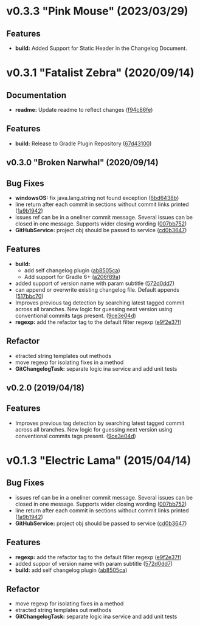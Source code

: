 <a name="v0.3.3"></a>
# v0.3.3 "Pink Mouse" (2023/03/29)

## Features

* **build:** Added Support for Static Header in the Changelog Document.

<a name="v0.3.2"></a>

# v0.3.1 "Fatalist Zebra" (2020/09/14)


## Documentation

* **readme:** Update readme to reflect changes ([f94c86fe](https://github.com/ggranum/gradle-changelog-plugin/commits/f94c86fe))

## Features

* **build:** Release to Gradle Plugin Repository ([67d43100](https://github.com/ggranum/gradle-changelog-plugin/commits/67d43100))


## v0.3.0 "Broken Narwhal" (2020/09/14)


## Bug Fixes

* **windowsOS:** fix java.lang.string not found exception ([6bd6438b](https://github.com/ggranum/gradle-changelog-plugin/commits/6bd6438b))
* line return after each commit in sections without commit links printed ([1a9b1942](https://github.com/ggranum/gradle-changelog-plugin/commits/1a9b1942))
* issues ref can be in a oneliner commit message. Several issues can be closed in one message. Supports wider closing wording ([007bb752](https://github.com/ggranum/gradle-changelog-plugin/commits/007bb752))
* **GitHubService:** project obj should be passed to service ([cd0b3647](https://github.com/ggranum/gradle-changelog-plugin/commits/cd0b3647))

## Features

* **build:**
  * add self changelog plugin ([ab8505ca](https://github.com/ggranum/gradle-changelog-plugin/commits/ab8505ca))
  * Add support for Gradle 6+ ([a206f89a](https://github.com/ggranum/gradle-changelog-plugin/commits/a206f89a))
* added support of version name with param subtitle ([572d0dd7](https://github.com/ggranum/gradle-changelog-plugin/commits/572d0dd7))
* can append or overwrite existing changelog file. Default appends ([517bbc70](https://github.com/ggranum/gradle-changelog-plugin/commits/517bbc70))
* Improves previous tag detection by searching latest tagged commit across all branches. New logic for guessing next version using conventional commits tags present. ([9ce3e04d](https://github.com/ggranum/gradle-changelog-plugin/commits/9ce3e04d))
* **regexp:** add the refactor tag to the default filter regexp ([e9f2e37f](https://github.com/ggranum/gradle-changelog-plugin/commits/e9f2e37f))

## Refactor

* etracted string templates out methods
* move regexp for isolating fixes in a method
* **GitChangelogTask:** separate logic ina service and add unit tests
<a name="v0.2.0"></a>
## v0.2.0 (2019/04/18)


## Features

* Improves previous tag detection by searching latest tagged commit across all branches. New logic for guessing next version using conventional commits tags present. ([9ce3e04d](https://github.com/marcpoppleton/gradle-changelog-plugin/commits/9ce3e04d))
<a name="v0.1.3"></a>
# v0.1.3 "Electric Lama" (2015/04/14)


## Bug Fixes

* issues ref can be in a oneliner commit message. Several issues can be closed in one message. Supports wider closing wording ([007bb752](https://github.com/marcpoppleton/gradle-changelog-plugin/commits/007bb752))
* line return after each commit in sections without commit links printed ([1a9b1942](https://github.com/marcpoppleton/gradle-changelog-plugin/commits/1a9b1942))
* **GitHubService:** project obj should be passed to service ([cd0b3647](https://github.com/marcpoppleton/gradle-changelog-plugin/commits/cd0b3647))

## Features

* **regexp:** add the refactor tag to the default filter regexp ([e9f2e37f](https://github.com/marcpoppleton/gradle-changelog-plugin/commits/e9f2e37f))
* added suppor of version name with param subtitle ([572d0dd7](https://github.com/marcpoppleton/gradle-changelog-plugin/commits/572d0dd7))
* **build:** add self changelog plugin ([ab8505ca](https://github.com/marcpoppleton/gradle-changelog-plugin/commits/ab8505ca))

## Refactor

* move regexp for isolating fixes in a method
* etracted string templates out methods
* **GitChangelogTask:** separate logic ina service and add unit tests
